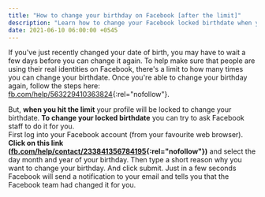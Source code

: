 ```yaml
---
title: "How to change your birthday on Facebook [after the limit]"
description: "Learn how to change your Facebook locked birthdate when you hit the limit."
date: 2021-06-10 06:00:00 +0545
---
```


If you've just recently changed your date of birth, you may have to wait a few days before you can change it again. To help make sure that people are using their real identities on Facebook, there's a limit to how many times you can change your birthdate. Once you're able to change your birthday again, follow the steps here: [fb.com/help/563229410363824](https://www.facebook.com/help/563229410363824){:rel="nofollow"}.

But, **when you hit the limit** your profile will be locked to change your birthdate. **To change your locked birthdate** you can try to ask Facebook staff to do it for you.<br />
First log into your Facebook account (from your favourite web browser). **Click on this link ([fb.com/help/contact/233841356784195](https://www.facebook.com/help/contact/233841356784195){:rel="nofollow"})** and select the day month and year of your birthday. Then type a short reason why you want to change your birthday. And click submit. Just in a few seconds Facebook will send a notification to your email and tells you that the Facebook team had changed it for you.
